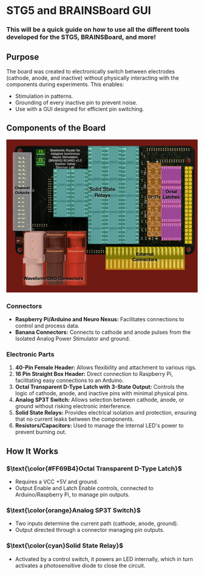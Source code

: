 # STG5 and BRAINSBoard GUI
### This will be a quick guide on how to use all the different tools developed for the STG5, BRAINSBoard, and more!

## Purpose

The board was created to electronically switch between electrodes (cathode, anode, and inactive) without physically interacting with the components during experiments. This enables:
- Stimulation in patterns.
- Grounding of every inactive pin to prevent noise.
- Use with a GUI designed for efficient pin switching.

## Components of the Board
![Top of the Board](images/BRAINSBoard_Top_Labelled.png)
### Connectors
- **Raspberry Pi/Arduino and Neuro Nexus:** Facilitates connections to control and process data.
- **Banana Connectors:** Connects to cathode and anode pulses from the Isolated Analog Power Stimulator and ground.

### Electronic Parts
1. **40-Pin Female Header:** Allows flexibility and attachment to various rigs.
2. **16 Pin Straight Box Header:** Direct connection to Raspberry Pi, facilitating easy connections to an Arduino.
3. **Octal Transparent D-Type Latch with 3-State Output:** Controls the logic of cathode, anode, and inactive pins with minimal physical pins.
4. **Analog SP3T Switch:** Allows selection between cathode, anode, or ground without risking electronic interference.
5. **Solid State Relays:** Provides electrical isolation and protection, ensuring that no current leaks between the components.
6. **Resistors/Capacitors:** Used to manage the internal LED's power to prevent burning out.

## How It Works

### $\text{\color{#FF69B4}Octal Transparent D-Type Latch}$
- Requires a VCC +5V and ground.
- Output Enable and Latch Enable controls, connected to Arduino/Raspberry Pi, to manage pin outputs.

### $\text{\color{orange}Analog SP3T Switch}$
- Two inputs determine the current path (cathode, anode, ground).
- Output directed through a connector managing pin outputs.

### $\text{\color{cyan}Solid State Relay}$
- Activated by a control switch, it powers an LED internally, which in turn activates a photosensitive diode to close the circuit.
